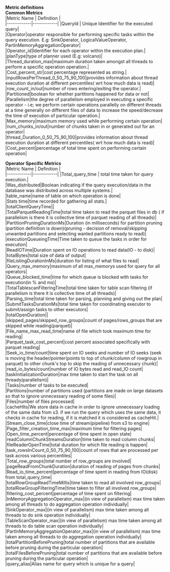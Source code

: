 **Metric definitions**  
**Common Metrics**  
|Metric Name | Definition |  
|------------|------------|
|QueryId | Unique Identifier for the executed query|  
|Operator|operator responsible for performing specific tasks within the query execution. E.g: SinkOperator, LogicalValueOperator, PartInMemoryAggregationOperator|  
|Operator_id|Identifier for each operator within the execution plan.|  
|planType|type of planner used (E.g: volcano)|  
|Thread_duration_max|maximum duration taken amongst all threads to perform a specific operation operation.|  
|Cost_percent_str|cost percentage represented as string.|  
|inputRowsPerThread_0_50_75_90_100|provides information about thread execution duration at different percentiles( wrt how much data is read)|  
|row_count_in/out|number of rows entering/exiting the operator.|  
|Partitioned|boolean for whether partitions happened for data or not|  
|Parallelism|the degree of parallelism employed in executing a specific operator - i.e; we perform certain operations parallelly on different threads at a time generally on different files of data to increase the speed/decrease the time of execution of particular operation.|  
|Max_memory|maximum memory used while performing certain operation|  
|num_chunks_in/out|number of chunks taken in or generated out for an operator|  
|thread_Duration_0_50_75_90_100|provides information about thread execution duration at different percentiles( wrt how much data is read)|  
|Cost_percent|percentage of total time spent on performing certain operation|  

**Operator Specific Metrics**  
|Metric Name | Definition |  
|------------|------------|
|Total_query_time | total time taken for query execution.|  
|Was_distributed|Boolean indicating if the query execution/data in the database was distributed across multiple systems.|  
|table_name|name of table on which operation is done|  
|Stats time|time recorded for gathering all stats.|  
|totalClientQueryTime||  
|TotalParquetReadingTime|total time taken to read the parquet files in db ( if parallelism is there it is collective time of parquet reading of all threads)|  
|PartitionPruningDurationMs|Duration (in milliseconds) for partition pruning (partition definition is down)(pruning - decision of removal/skipping unwanted partitions and selecting wanted partitions ready to read)|  
|executionQueueingTime|Time taken to queue the tasks in order for execution|  
|ReadIOTime|Duration spent on IO operations to read data(IO - to disk)|  
|totalBytes|total size of data of output|  
|fileListingDurationInMs|duration for listing of what files to read|  
|Query_max_memory|maximum of all max_memorys used for query for all operators|  
|Queue_blocked_time|time for which queue is blocked with tasks for execution(in % and ms)|  
|TotalTablescanFilteringTime|total time taken for table scan filtering (if parallelism is there it is collective time of all threads)|  
|Parsing_time|total time taken for parsing, planning and giving out the plan|  
|SubmitTasksDurationMs|total time taken for coordinating executor to submit/assign tasks to other executors|  
|totalOpenDuration||  
|skipped_pages/skipped_row_groups|count of pages/rows_groups that are skipped while reading(parquet)|  
|File_name_max_read_time|name of file which took maximum time for reading|  
|Parquet_task_cost_percent|cost percent associated specifically with parquet reading|  
|Seek_io_time/count|time spent on IO seeks and number of IO seeks (seek is moving the header/pointer(points to top of chunk/column of rowgroup in parquet) to other chunk's top to skip the reading of unnecessary chunk)|  
|read_io_bytes/count|number of IO bytes read and read_IO count|  
|taskInitializationDuration|max time taken to start the task on all threads(parallelism)|  
|Tasks|number of tasks to be executed|  
|Partitions|number of partitions used (partitions are made on large datasets so that to ignore unnecessary reading of some files)|  
|Files|number of files processed|  
|cacheHIts|We store data in cache in order to ignore unnecessary loading of the same data from s3. if we run the query which uses the same data, it checks in cache for reading, if it is matched it is considered as cacheHit.|  
|Stream_close_time|close time of stream(pipeline) from s3 to engine|  
|Page_filter_creation_time_max|maximum time for filtering pages|  
|Open_time_percent|percentage of time spent in open state|  
|readColumnChunkStreamsDuration|time taken to read column chunks|  
|fileReaderOpenTime|total duration for which file reading is happen|  
|task_rowsInCount_0_50_75_90_100|count of rows that are processed per task across various percentiles|  
|Total_row_groups|total number of row_groups are involved|  
|pageReadFromChunkDuration|duration of reading of pages from chunks|  
|Read_io_time_percent|percentage of time spent in reading from IO(disk) from total_query_time|  
|totalRowGroupReadTimeMillis|time taken to read all involved row_groups|  
|totalRowGroupFilteringTime|time taken to filter all involved row_groups|  
|filtering_cost_percent|percentage of time spent on filtering|  
|InMemoryAggregationOperator_max|(in view of parallelism) max time taken among all threads to do aggregation operation individually|  
|SinkOperator_max|(in view of parallelism) max time taken among all threads to do sink operation individually|  
|TableScanOperator_max|(in view of parallelism) max time taken among all threads to do table scan operation individually|  
|PartInMemoryAggregationOperator_max|(in view of parallelism) max time taken among all threads to do aggregation operation individually|  
|totalPartitionBeforePruning|total number of partitions that are available before pruning during the particular operation|  
|totalFilesBeforePruning|total number of partitions that are available before pruning during the particular operation|  
|query_alias|Alias name for query which is unique for a query|
